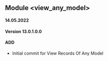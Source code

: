 ## Module <view_any_model>

#### 14.05.2022
#### Version 13.0.1.0.0
#### ADD

- Initial commit for View Records Of Any Model
